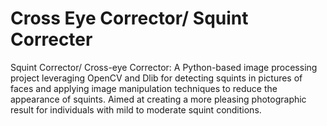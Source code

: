 # Cross Eye Corrector/ Squint Correcter
Squint Corrector/ Cross-eye Corrector: A Python-based image processing project leveraging OpenCV and Dlib for detecting squints in pictures of faces and applying image manipulation techniques to reduce the appearance of squints. Aimed at creating a more pleasing photographic result for individuals with mild to moderate squint conditions.

